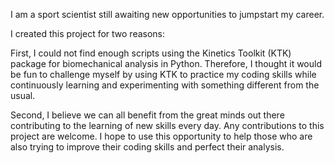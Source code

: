 I am a sport scientist still awaiting new opportunities to jumpstart my career. 

I created this project for two reasons:

First, I could not find enough scripts using the Kinetics Toolkit (KTK) package for biomechanical analysis in Python. Therefore, I thought it would be fun to challenge myself by using KTK to practice my coding skills while continuously learning and experimenting with something different from the usual.

Second, I believe we can all benefit from the great minds out there contributing to the learning of new skills every day. Any contributions to this project are welcome. I hope to use this opportunity to help those who are also trying to improve their coding skills and perfect their analysis.